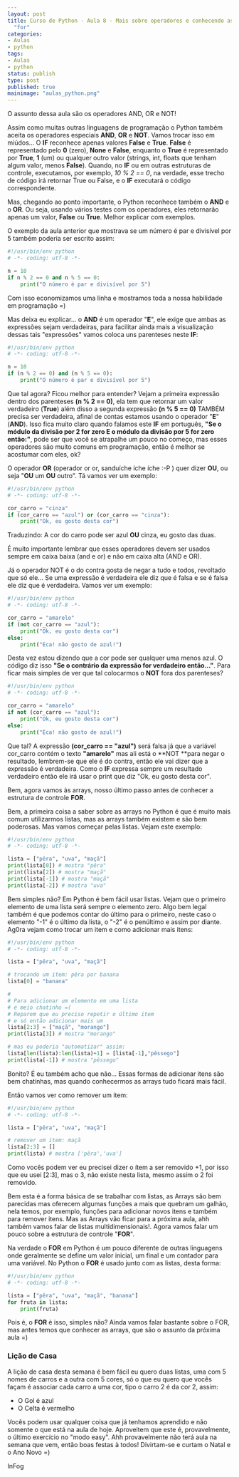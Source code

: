 ```yaml
---
layout: post
title: Curso de Python - Aula 8 - Mais sobre operadores e conhecendo as listas e o
  "for"
categories:
- Aulas
- python
tags:
- Aulas
- python
status: publish
type: post
published: true
mainimage: "aulas_python.png"
---
```


O assunto dessa aula são os operadores AND, OR e NOT!

Assim como muitas outras linguagens de programação o Python também aceita os operadores especiais **AND**, **OR** e **NOT**. Vamos trocar isso em miúdos... O **IF** reconhece apenas valores **False** e **True**. **False** é representado pelo **0** (zero), **None** e **False**, enquanto o **True** é representado por **True**, **1** (um) ou qualquer outro valor (strings, int, floats que tenham algum valor, menos **False**). Quando, no **IF** ou em outras estruturas de controle, executamos, por exemplo, <span style="font-style: italic;">10 % 2 == 0</span>, na verdade, esse trecho de código irá retornar True ou False, e o **IF** executará o código correspondente.

Mas, chegando ao ponto importante, o Python reconhece também o **AND** e o **OR**. Ou seja, usando vários testes com os operadores, eles retornarão apenas um valor, **False** ou **True**. Melhor explicar com exemplos.

O exemplo da aula anterior que mostrava se um número é par e divisível por 5 também poderia ser escrito assim:

```python
#!/usr/bin/env python
# -*- coding: utf-8 -*-

n = 10
if n % 2 == 0 and n % 5 == 0:
    print("O número é par e divisível por 5")
```

Com isso economizamos uma linha e mostramos toda a nossa habilidade em programação =)

Mas deixa eu explicar... o **AND** é um operador "**E**", ele exige que ambas as expressões sejam verdadeiras, para facilitar ainda mais a visualização dessas tais "expressões" vamos coloca uns parenteses neste **IF**:

```python
#!/usr/bin/env python
# -*- coding: utf-8 -*-

n = 10
if (n % 2 == 0) and (n % 5 == 0):
    print("O número é par e divisível por 5")
```

Que tal agora? Ficou melhor para entender? Vejam a primeira expressão dentro dos parenteses **(n % 2 == 0)**, ela tem que retornar um valor verdadeiro (**True**) além disso a segunda expressão **(n % 5 == 0)** TAMBÉM precisa ser verdadeira, afinal de contas estamos usando o operador "**E**" (**AND**). Isso fica muito claro quando falamos este **IF** em português, **"Se o módulo da divisão por 2 for zero E o módulo da divisão por 5 for zero então:"**, pode ser que você se atrapalhe um pouco no começo, mas esses operadores são muito comuns em programação, então é melhor se acostumar com eles, ok?

O operador **OR** (operador or or, sanduíche íche íche :-P ) quer dizer **OU**, ou seja "**OU** um **OU** outro". Tá vamos ver um exemplo:

```python
#!/usr/bin/env python
# -*- coding: utf-8 -*-

cor_carro = "cinza"
if (cor_carro == "azul") or (cor_carro == "cinza"):
    print("Ok, eu gosto desta cor")
```

Traduzindo: A cor do carro pode ser azul **OU** cinza, eu gosto das duas.

É muito importante lembrar que esses operadores devem ser usados sempre em caixa baixa (and e or) e não em caixa alta (AND e OR).

Já o operador NOT é o do contra gosta de negar a tudo e todos, revoltado que só ele... Se uma expressão é verdadeira ele diz que é falsa e se é falsa ele diz que é verdadeira. Vamos ver um exemplo:

```python
#!/usr/bin/env python
# -*- coding: utf-8 -*-

cor_carro = "amarelo"
if (not cor_carro == "azul"):
    print("Ok, eu gosto desta cor")
else:
    print("Eca! não gosto de azul!")
```

Desta vez estou dizendo que a cor pode ser qualquer uma menos azul. O código diz isso **"Se o contrário da expressão for verdadeiro então..."**. Para ficar mais simples de ver que tal colocarmos o **NOT** fora dos parenteses?

```python
#!/usr/bin/env python
# -*- coding: utf-8 -*-

cor_carro = "amarelo"
if not (cor_carro == "azul"):
    print("Ok, eu gosto desta cor")
else:
    print("Eca! não gosto de azul!")
```

Que tal? A expressão **(cor_carro == "azul")** será falsa já que a variável cor_carro contém o texto **"amarelo"** mas ali está o **NOT **para negar o resultado, lembrem-se que ele é do contra, então ele vai dizer que a expressão é verdadeira. Como o **IF** expressa sempre um resultado verdadeiro então ele irá usar o print que diz "Ok, eu gosto desta cor".

Bem, agora vamos às arrays, nosso último passo antes de conhecer a estrutura de controle **FOR**.

Bem, a primeira coisa a saber sobre as arrays no Python é que é muito mais comum utilizarmos listas, mas as arrays também existem e são bem poderosas. Mas vamos começar pelas listas. Vejam este exemplo:

```python
#!/usr/bin/env python
# -*- coding: utf-8 -*-

lista = ["pêra", "uva", "maçã"]
print(lista[0]) # mostra "pêra"
print(lista[2]) # mostra "maçã"
print(lista[-1]) # mostra "maçã"
print(lista[-2]) # mostra "uva"
```

Bem simples não? Em Python é bem fácil usar listas. Vejam que o primeiro elemento de uma lista será sempre o elemento zero. Algo bem legal também é que podemos contar do último para o primeiro, neste caso o elemento "-1" é o último da lista, o "-2" é o penúltimo e assim por diante. Ag0ra vejam como trocar um item e como adicionar mais itens:

```python
#!/usr/bin/env python
# -*- coding: utf-8 -*-

lista = ["pêra", "uva", "maçã"]

# trocando um item: pêra por banana
lista[0] = "banana"

#
# Para adicionar um elemento em uma lista
# é meio chatinho =(
# Reparem que eu preciso repetir o último item
# e só então adicionar mais um
lista[2:3] = ["maçã", "morango"]
print(lista[3]) # mostra "morango"

# mas eu poderia "automatizar" assim:
lista[len(lista):len(lista)+1] = [lista[-1],"pêssego"]
print(lista[-1]) # mostra "pêssego"
```

Bonito? É eu também acho que não... Essas formas de adicionar itens são bem chatinhas, mas quando conhecermos as arrays tudo ficará mais fácil.

Então vamos ver como remover um item:

```python
#!/usr/bin/env python
# -*- coding: utf-8 -*-

lista = ["pêra", "uva", "maçã"]

# remover um item: maçã
lista[2:3] = []
print(lista) # mostra ['pêra','uva']
```

Como vocês podem ver eu precisei dizer o ítem a ser removido +1, por isso que eu usei [2:3], mas o 3, não existe nesta lista, mesmo assim o 2 foi removido.

Bem esta é a forma básica de se trabalhar com listas, as Arrays são bem parecidas mas oferecem algumas funções a mais que quebram um galhão, nela temos, por exemplo, funções para adicionar novos itens e também para remover itens. Mas as Arrays vão ficar para a próxima aula, ahh também vamos falar de listas multidimensionais!. Agora vamos falar um pouco sobre a estrutura de controle "**FOR**".

Na verdade o **FOR** em Python é um pouco diferente de outras linguagens onde geralmente se define um valor inicial, um final e um contador para uma variável. No Python o **FOR** é usado junto com as listas, desta forma:

```python
#!/usr/bin/env python
# -*- coding: utf-8 -*-

lista = ["pêra", "uva", "maçã", "banana"]
for fruta in lista:
    print(fruta)
```

Pois é, o **FOR** é isso, simples não? Ainda vamos falar bastante sobre o FOR, mas antes temos que conhecer as arrays, que são o assunto da próxima aula =)

### Lição de Casa

A lição de casa desta semana é bem fácil eu quero duas listas, uma com 5 nomes de carros e a outra com 5 cores, só o que eu quero que vocês façam é associar cada carro a uma cor, tipo o carro 2 é da cor 2, assim:

- O Gol é azul
- O Celta é vermelho

Vocês podem usar qualquer coisa que já tenhamos aprendido e não somente o que está na aula de hoje. Aproveitem que este é, provavelmente, o último exercício no "modo easy". Ahh provavelmente não terá aula na semana que vem, então boas festas à todos! Divirtam-se e curtam o Natal e o Ano Novo =)

InFog
